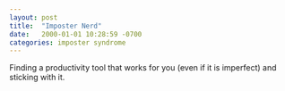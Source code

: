```yaml
---
layout: post
title:  "Imposter Nerd"
date:   2000-01-01 10:28:59 -0700
categories: imposter syndrome
---
```


Finding a productivity tool that works for you
(even if it is imperfect) and sticking with it.
